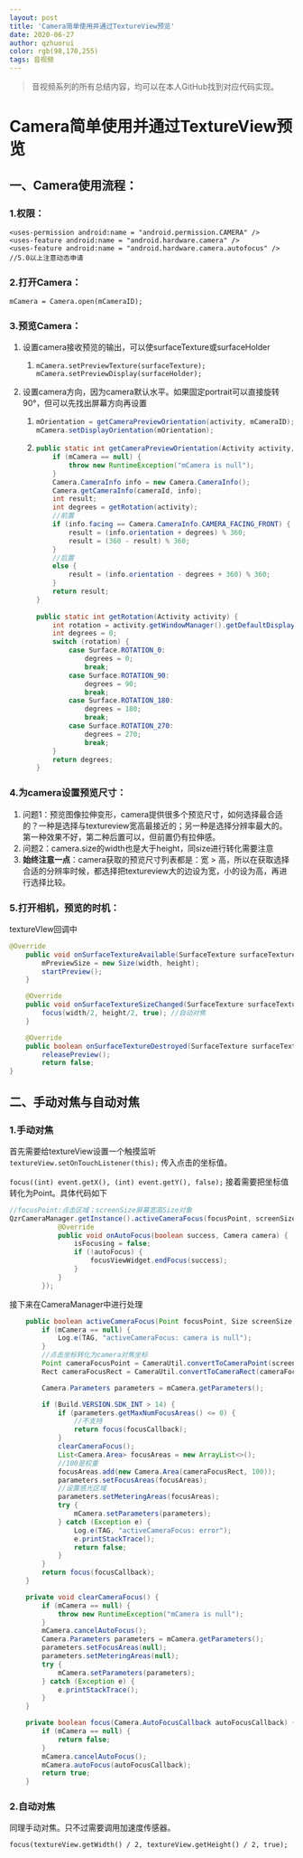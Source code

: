 ```yaml
---
layout: post
title: 'Camera简单使用并通过TextureView预览'
date: 2020-06-27
author: qzhuorui
color: rgb(98,170,255)
tags: 音视频
---
```


> 音视频系列的所有总结内容，均可以在本人GitHub找到对应代码实现。

# Camera简单使用并通过TextureView预览

## 一、Camera使用流程：

### 1.权限：

```
<uses-permission android:name = "android.permission.CAMERA" />
<uses-feature android:name = "android.hardware.camera" />
<uses-feature android:name = "android.hardware.camera.autofocus" />
//5.0以上注意动态申请
```

### 2.打开Camera：

`mCamera = Camera.open(mCameraID); ` 

### 3.预览Camera：

1. 设置camera接收预览的输出，可以使surfaceTexture或surfaceHolder

   1. ```
      mCamera.setPreviewTexture(surfaceTexture);
      mCamera.setPreviewDisplay(surfaceHolder);
      ```

2. 设置camera方向，因为camera默认水平。如果固定portrait可以直接旋转90°，但可以先找出屏幕方向再设置

   1. ```java
      mOrientation = getCameraPreviewOrientation(activity, mCameraID);
      mCamera.setDisplayOrientation(mOrientation); 
      ```

   2. ```java
      public static int getCameraPreviewOrientation(Activity activity, int cameraId) {
          if (mCamera == null) {
              throw new RuntimeException("mCamera is null");
          }
          Camera.CameraInfo info = new Camera.CameraInfo();
          Camera.getCameraInfo(cameraId, info);
          int result;
          int degrees = getRotation(activity);
          //前置
          if (info.facing == Camera.CameraInfo.CAMERA_FACING_FRONT) {
              result = (info.orientation + degrees) % 360;
              result = (360 - result) % 360;
          }
          //后置
          else {
              result = (info.orientation - degrees + 360) % 360;
          }
          return result;
      }
          
      public static int getRotation(Activity activity) {
          int rotation = activity.getWindowManager().getDefaultDisplay().getRotation();
          int degrees = 0;
          switch (rotation) {
              case Surface.ROTATION_0:
                  degrees = 0;
                  break;
              case Surface.ROTATION_90:
                  degrees = 90;
                  break;
              case Surface.ROTATION_180:
                  degrees = 180;
                  break;
              case Surface.ROTATION_270:
                  degrees = 270;
                  break;
          }
          return degrees;
      }
      ```

### 4.为camera设置预览尺寸：

1. 问题1：预览图像拉伸变形，camera提供很多个预览尺寸，如何选择最合适的？一种是选择与textureview宽高最接近的；另一种是选择分辨率最大的。第一种效果不好，第二种后置可以，但前置仍有拉伸感。
2. 问题2：camera.size的width也是大于height，同size进行转化需要注意
3. **始终注意一点**：camera获取的预览尺寸列表都是：宽 > 高，所以在获取选择合适的分辨率时候，都选择把textureview大的边设为宽，小的设为高，再进行选择比较。 

### 5.打开相机，预览的时机：

textureVIew回调中

```java
@Override
    public void onSurfaceTextureAvailable(SurfaceTexture surfaceTexture, int width, int height) {
        mPreviewSize = new Size(width, height);
        startPreview();
    }

    @Override
    public void onSurfaceTextureSizeChanged(SurfaceTexture surfaceTexture, int width, int height) {
        focus(width/2, height/2, true); //自动对焦
    }

    @Override
    public boolean onSurfaceTextureDestroyed(SurfaceTexture surfaceTexture) {
        releasePreview();
        return false;
}

```



## 二、手动对焦与自动对焦

### 1.手动对焦

首先需要给textureView设置一个触摸监听 `textureView.setOnTouchListener(this);` 传入点击的坐标值。

`focus((int) event.getX(), (int) event.getY(), false);`  接着需要把坐标值转化为Point。具体代码如下

```java
//focusPoint:点击区域；screenSize屏幕宽高Size对象
QzrCameraManager.getInstance().activeCameraFocus(focusPoint, screenSize, new Camera.AutoFocusCallback() {
            @Override
            public void onAutoFocus(boolean success, Camera camera) {
                isFocusing = false;
                if (!autoFocus) {
                    focusViewWidget.endFocus(success);
                }
            }
        });
```

接下来在CameraManager中进行处理

```java
    public boolean activeCameraFocus(Point focusPoint, Size screenSize, Camera.AutoFocusCallback focusCallback) {
        if (mCamera == null) {
            Log.e(TAG, "activeCameraFocus: camera is null");
        }
        //点击坐标转化为camera对焦坐标
        Point cameraFocusPoint = CameraUtil.convertToCameraPoint(screenSize, focusPoint);
        Rect cameraFocusRect = CameraUtil.convertToCameraRect(cameraFocusPoint, 100);

        Camera.Parameters parameters = mCamera.getParameters();

        if (Build.VERSION.SDK_INT > 14) {
            if (parameters.getMaxNumFocusAreas() <= 0) {
                //不支持
                return focus(focusCallback);
            }
            clearCameraFocus();
            List<Camera.Area> focusAreas = new ArrayList<>();
            //100是权重
            focusAreas.add(new Camera.Area(cameraFocusRect, 100));
            parameters.setFocusAreas(focusAreas);
            //设置感光区域
            parameters.setMeteringAreas(focusAreas);
            try {
                mCamera.setParameters(parameters);
            } catch (Exception e) {
                Log.e(TAG, "activeCameraFocus: error");
                e.printStackTrace();
                return false;
            }
        }
        return focus(focusCallback);
    }
```

```java
    private void clearCameraFocus() {
        if (mCamera == null) {
            throw new RuntimeException("mCamera is null");
        }
        mCamera.cancelAutoFocus();
        Camera.Parameters parameters = mCamera.getParameters();
        parameters.setFocusAreas(null);
        parameters.setMeteringAreas(null);
        try {
            mCamera.setParameters(parameters);
        } catch (Exception e) {
            e.printStackTrace();
        }
    }

    private boolean focus(Camera.AutoFocusCallback autoFocusCallback) {
        if (mCamera == null) {
            return false;
        }
        mCamera.cancelAutoFocus();
        mCamera.autoFocus(autoFocusCallback);
        return true;
    }
```

### 2.自动对焦

同理手动对焦。只不过需要调用加速度传感器。

`focus(textureView.getWidth() / 2, textureView.getHeight() / 2, true);` 